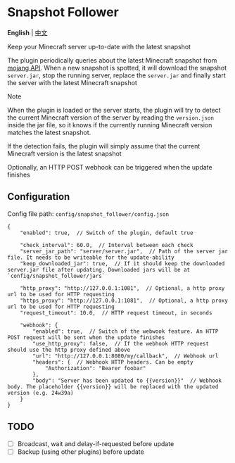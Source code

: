 # Snapshot Follower

**English** | [中文](README_cn.md)

Keep your Minecraft server up-to-date with the latest snapshot

The plugin periodically queries about the latest Minecraft snapshot from [mojang API](https://launchermeta.mojang.com/mc/game/version_manifest.json).
When a new snapshot is spotted, it will download the snapshot `server.jar`, stop the running server, replace the `server.jar`
and finally start the server with the latest Minecraft snapshot

> [!NOTE] 
> When the plugin is loaded or the server starts, the plugin will try to detect the current Minecraft version of the server 
> by reading the `version.json` inside the jar file, so it knows if the currently running Minecraft version matches the latest snapshot.
> 
> If the detection fails, the plugin will simply assume that the current Minecraft version is the latest snapshot

Optionally, an HTTP POST webhook can be triggered when the update finishes

## Configuration

Config file path: `config/snapshot_follower/config.json`

```json5
{
    "enabled": true,  // Switch of the plugin, default true
  
    "check_interval": 60.0,  // Interval between each check
    "server_jar_path": "server/server.jar",  // Path of the server jar file. It needs to be writeable for the update-ability
    "keep_downloaded_jar": true,  // If it should keep the downloaded server.jar file after updating. Downloaded jars will be at `config/snapshot_follower/jars`
  
    "http_proxy": "http://127.0.0.1:1081",  // Optional, a http proxy url to be used for HTTP requesting
    "https_proxy": "http://127.0.0.1:1081",  // Optional, a http proxy url to be used for HTTP requesting
    "request_timeout": 10.0,  // HTTP request timeout, in seconds
  
    "webhook": {
        "enabled": true,  // Switch of the webwook feature. An HTTP POST request will be sent when the update finishes
        "use_http_proxy": false,  // If the webhook HTTP request should use the http proxy defined above
        "url": "http://127.0.0.1:8080/my/callback",  // Webhook url
        "headers": {  // Webhook HTTP headers. Can be empty
            "Authorization": "Bearer foobar"
        },
        "body": "Server has been updated to {{version}}"  // Webhook body. The placeholder {{version}} will be replaced with the updated version (e.g. 24w39a)
    }
}
```

## TODO

- [ ] Broadcast, wait and delay-if-requested before update
- [ ] Backup (using other plugins) before update
